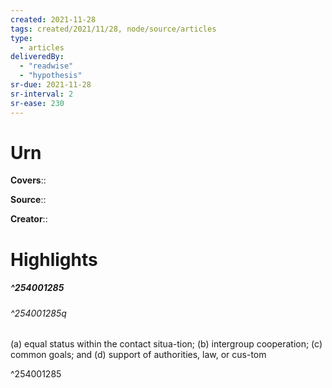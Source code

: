 ```yaml
---
created: 2021-11-28
tags: created/2021/11/28, node/source/articles
type: 
  - articles
deliveredBy: 
  - "readwise"
  - "hypothesis"
sr-due: 2021-11-28
sr-interval: 2
sr-ease: 230
---
```

# Urn

**Covers**:: 

**Source**:: 

**Creator**::

# Highlights
##### ^254001285



###### ^254001285q

(a) equal status within the contact situa-tion; (b) intergroup cooperation; (c) common goals; and (d) support of authorities, law, or cus-tom 

^254001285

